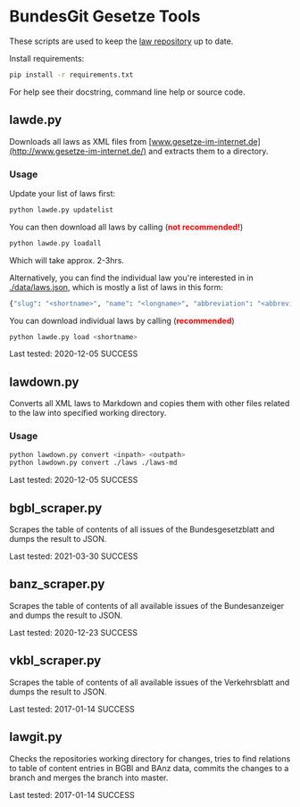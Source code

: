 BundesGit Gesetze Tools
=======================

These scripts are used to keep the [law repository](https://github.com/bundestag/gesetze) up to date.

Install requirements:
```bash
pip install -r requirements.txt
```

For help see their docstring, command line help or source code.

## lawde.py

Downloads all laws as XML files from
[www.gesetze-im-internet.de](http://www.gesetze-im-internet.de/)
and extracts them to a directory.

### Usage
Update your list of laws first:
```bash
python lawde.py updatelist
```

You can then download all laws by calling (<span style="color:red">**not recommended!**</span>)
```bash
python lawde.py loadall
```
Which will take approx. 2-3hrs.

Alternatively, you can find the individual law you're interested in in [./data/laws.json](./data/laws.json), which is mostly a list of laws in this form:
```bash
{"slug": "<shortname>", "name": "<longname>", "abbreviation": "<abbreviation>"}
```
You can download individual laws by calling (<span style="color:red">**recommended**</span>)
```bash
python lawde.py load <shortname>
```

Last tested: 2020-12-05 SUCCESS

## lawdown.py

Converts all XML laws to Markdown and copies them with other files related
to the law into specified working directory.

### Usage
```bash
python lawdown.py convert <inpath> <outpath>
python lawdown.py convert ./laws ./laws-md
```

Last tested: 2020-12-05 SUCCESS

## bgbl_scraper.py

Scrapes the table of contents of all issues of the Bundesgesetzblatt and dumps
the result to JSON.

Last tested: 2021-03-30 SUCCESS

## banz_scraper.py

Scrapes the table of contents of all available issues of the Bundesanzeiger and
dumps the result to JSON.

Last tested: 2020-12-23 SUCCESS

## vkbl_scraper.py

Scrapes the table of contents of all available issues of the Verkehrsblatt and
dumps the result to JSON.

Last tested: 2017-01-14 SUCCESS

## lawgit.py

Checks the repositories working directory for changes, tries to find relations
to table of content entries in BGBl and BAnz data, commits the changes to a branch
and merges the branch into master.

Last tested: 2017-01-14 SUCCESS
